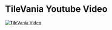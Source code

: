 # TileVania Youtube Video

[![TileVania Video](https://img.youtube.com/vi/7JyIPrFOBnU/0.jpg)](https://www.youtube.com/watch?v=7JyIPrFOBnU)
